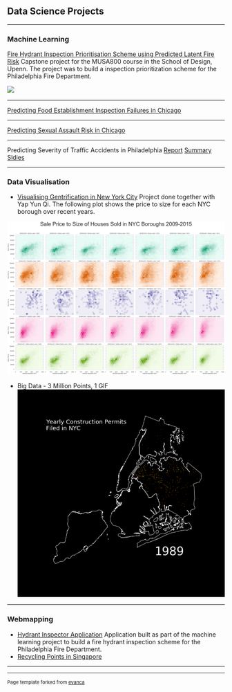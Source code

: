 ## Data Science Projects

---

### Machine Learning

[Fire Hydrant Inspection Prioritisation Scheme using Predicted Latent Fire Risk](https://pennmusa.github.io/MUSA_801.io/project_12/index.html) 
Capstone project for the MUSA800 course in the School of Design, Upenn. The project was to build a inspection prioritization scheme for the Philadelphia Fire Department. 

<img src="images/dummy_thumbnail.jpg?raw=true"/>

---
[Predicting Food Establishment Inspection Failures in Chicago](/pdf/sample_presentation.pdf)

---
[Predicting Sexual Assault Risk in Chicago](http://example.com/)

---
Predicting Severity of Traffic Accidents in Philadelphia
[Report](/pdf/CIS_519_Project_Report.pdf)
[Summary Sldies](/pdf/cis519_summary_slides.pdf)

---

### Data Visualisation 

- [Visualising Gentrification in New York City](https://leannechan.github.io/Gentrification-Trends-In-NYC/.) 
Project done together with Yap Yun Qi. 
The following plot shows the price to size for each NYC borough over recent years. 
<img src="images/plot4_Size_to_price_ByBoroughYear.png?raw=true"/> 


- Big Data - 3 Million Points, 1 GIF
![GIF](https://github.com/LeanneChan/LeanneChan.github.io/blob/master/images/permits_89_19.gif)
---

### Webmapping

- [Hydrant Inspector Application](https://njxinran95.github.io/PhillyFire_App/) 
Application built as part of the machine learning project to build a fire hydrant inspection scheme for the Philadelphia Fire Department. 
- [Recycling Points in Singapore](https://leannechan.github.io/MUSA611_Midterm/)

---



---
<p style="font-size:11px">Page template forked from <a href="https://github.com/evanca/quick-portfolio">evanca</a></p>
<!-- Remove above link if you don't want to attibute -->
